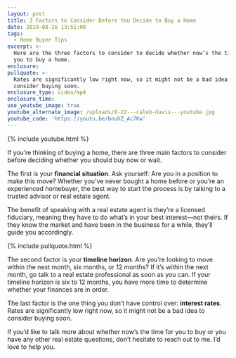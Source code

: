 ```yaml
---
layout: post
title: 3 Factors to Consider Before You Decide to Buy a Home
date: 2019-08-26 13:51:00
tags:
  - Home Buyer Tips
excerpt: >-
  Here are the three factors to consider to decide whether now’s the time for
  you to buy a home.
enclosure:
pullquote: >-
  Rates are significantly low right now, so it might not be a bad idea to
  consider buying soon.
enclosure_type: video/mp4
enclosure_time:
use_youtube_image: true
youtube_alternate_image: /uploads/8-22---caleb-davis---youtube.jpg
youtube_code: 'https://youtu.be/bnuhZ_Ac7Kw'
---
```


{% include youtube.html %}

If you’re thinking of buying a home, there are three main factors to consider before deciding whether you should buy now or wait.&nbsp;

The first is your **financial situation**. Ask yourself: Are you in a position to make this move? Whether you’ve never bought a home before or you’re an experienced homebuyer, the best way to start the process is by talking to a trusted advisor or real estate agent.&nbsp;

The benefit of speaking with a real estate agent is they’re a licensed fiduciary, meaning they have to do what’s in your best interest—not theirs. If they know the market and have been in the business for a while, they’ll guide you accordingly.

{% include pullquote.html %}

The second factor is your **timeline horizon**. Are you’re looking to move within the next month, six months, or 12 months? If it’s within the next month, go talk to a real estate professional as soon as you can. If your timeline horizon is six to 12 months, you have more time to determine whether your finances are in order.&nbsp;

The last factor is the one thing you don’t have control over: **interest rates**. Rates are significantly low right now, so it might not be a bad idea to consider buying soon.&nbsp;

If you’d like to talk more about whether now’s the time for you to buy or you have any other real estate questions, don’t hesitate to reach out to me. I’d love to help you.